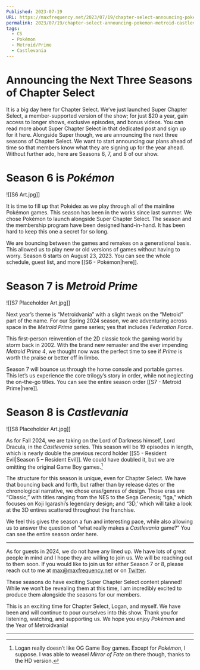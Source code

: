 ```yaml
---
Published: 2023-07-19
URL: https://maxfrequency.net/2023/07/19/chapter-select-announcing-pokemon-metroid-castlevania/
permalink: 2023/07/19/chapter-select-announcing-pokemon-metroid-castlevania/
tags:
  - CS
  - Pokémon
  - Metroid/Prime
  - Castlevania
---
```

# Announcing the Next Three Seasons of Chapter Select

It is a big day here for Chapter Select. We’ve just launched Super Chapter Select, a member-supported version of the show; for just $20 a year, gain access to longer shows, exclusive episodes, and bonus videos. You can read more about Super Chapter Select in that dedicated post and sign up for it here. Alongside Super though, we are announcing the next three seasons of Chapter Select. We want to start announcing our plans ahead of time so that members know what they are signing up for the year ahead. Without further ado, here are Seasons 6, 7, and 8 of our show.
# Season 6 is *Pokémon*

![[S6 Art.jpg]]

It is time to fill up that Pokédex as we play through all of the mainline Pokémon games. This season has been in the works since last summer. We chose Pokémon to launch alongside Super Chapter Select. The season and the membership program have been designed hand-in-hand. It has been hard to keep this one a secret for so long.

We are bouncing between the games and remakes on a generational basis. This allowed us to play new or old versions of games without having to worry. Season 6 starts on August 23, 2023. You can see the whole schedule, guest list, and more [[S6 - Pokémon|here]].
# Season 7 is *Metroid Prime*

![[S7 Placeholder Art.jpg]]

Next year’s theme is “Metroidvania” with a slight tweak on the “Metroid” part of the name. For our Spring 2024 season, we are adventuring across space in the *Metroid Prime* game series; yes that includes *Federation Force*.

This first-person reinvention of the 2D classic took the gaming world by storm back in 2002. With the brand new remaster and the ever impending *Metroid Prime 4*, we thought now was the perfect time to see if *Prime* is worth the praise or better off in limbo.

Season 7 will bounce us through the home console and portable games. This let’s us experience the core trilogy’s story in order, while not neglecting the on-the-go titles. You can see the entire season order [[S7 - Metroid Prime|here]].
# Season 8 is *Castlevania*

![[S8 Placeholder Art.jpg]]

As for Fall 2024, we are taking on the Lord of Darkness himself, Lord Dracula, in the *Castlevania* series. This season will be 19 episodes in length, which is nearly double the previous record holder [[S5 - Resident Evil|Season 5 – Resident Evil]]. We could have doubled it, but we are omitting the original Game Boy games.[^1]

The structure for this season is unique, even for Chapter Select. We have that bouncing back and forth, but rather than by release dates or the chronological narrative, we chose eras/genres of design. Those eras are “Classic,” with titles ranging from the NES to the Sega Genesis; “Iga,” which focuses on Koji Igarashi’s legendary design; and “3D,’ which will take a look at the 3D entires scattered throughout the franchise.

We feel this gives the season a fun and interesting pace, while also allowing us to answer the question of “what really makes a *Castlevania* game?” You can see the entire season order here.

---

As for guests in 2024, we do not have any lined up. We have lots of great people in mind and I hope they are willing to join us. We will be reaching out to them soon. If you would like to join us for either Season 7 or 8, please reach out to me at max@maxfrequency.net or on [Twitter](https://www.twitter.com/MaxRoberts143).

These seasons do have exciting Super Chapter Select content planned! While we won’t be revealing them at this time, I am incredibly excited to produce them alongside the seasons for our members.

This is an exciting time for Chapter Select, Logan, and myself. We have been and will continue to pour ourselves into this show. Thank you for listening, watching, and supporting us. We hope you enjoy *Pokémon* and the Year of Metroidvania!

---
[^1]: Logan really doesn’t like OG Game Boy games. Except for *Pokémon*, I suppose. I was able to weasel *Mirror of Fate* on there though, thanks to the HD version.
